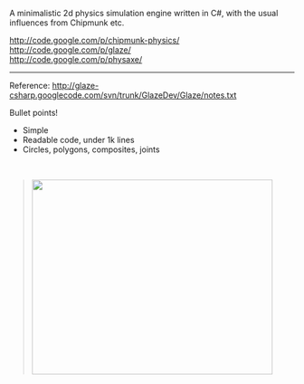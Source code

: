 A minimalistic 2d physics simulation engine written in C#, with the usual influences from Chipmunk etc.

http://code.google.com/p/chipmunk-physics/<br />
http://code.google.com/p/glaze/<br />
http://code.google.com/p/physaxe/


---


Reference: http://glaze-csharp.googlecode.com/svn/trunk/GlazeDev/Glaze/notes.txt

Bullet points!
  * Simple
  * Readable code, under 1k lines
  * Circles, polygons, composites, joints

<br />

> <a href='http://www.youtube.com/watch?feature=player_embedded&v=umXIZxE72Ds' target='_blank'><img src='http://img.youtube.com/vi/umXIZxE72Ds/0.jpg' width='425' height=344 /></a>